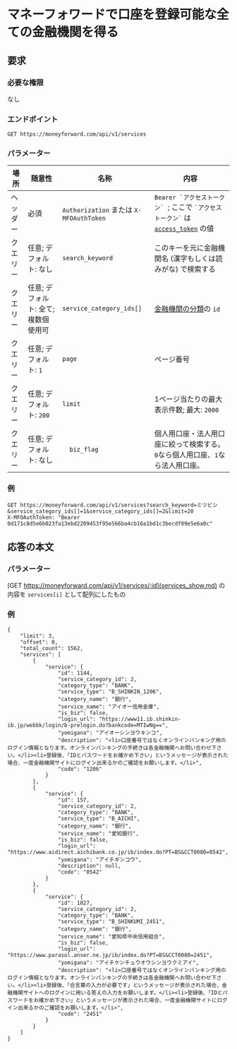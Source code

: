 # マネーフォワードで口座を登録可能な全ての金融機関を得る

## 要求

### 必要な権限

なし

### エンドポイント

```
GET https://moneyforward.com/api/v1/services
```

### パラメーター

| 場所 | 随意性 | 名称 | 内容 |
| ---- | ---- | ---- | --- |
| ヘッダー | 必須 | `Authorization` または `X-MFOAuthToken` | ```Bearer `アクセストークン` ```; ここで ``` `アクセストークン` ``` は [`access_token`](token.md) の値 |
| クエリー | 任意; デフォルト: なし | `search_keyword` | このキーを元に金融機関名 (漢字もしくは読みがな) で検索する |
| クエリー | 任意; デフォルト: 全て; 複数個使用可 | `service_category_ids[]` | [金融機関の分類](service_categories_index.md)の `id` |
| クエリー | 任意; デフォルト: `1` | `page` | ページ番号 |
| クエリー | 任意; デフォルト: `200` | `limit` | 1ページ当たりの最大表示件数; 最大: `2000` |
| クエリー | 任意; デフォルト: なし　|　`biz_flag` | 個人用口座・法人用口座に絞って検索する。`0`なら個人用口座、`1`なら法人用口座。|

### 例

```
GET https://moneyforward.com/api/v1/services?search_keyword=ミツビシ&service_category_ids[]=1&service_category_ids[]=2&limit=20
X-MFOAuthToken: "Bearer 0d171c8d5e6b023fa13ebd2209453f95e566ba4cb16a1bd1c3becdf09e5e6a0c"
```

## 応答の本文

### パラメーター

[GET https://moneyforward.com/api/v1/services/:id](services_show.md) の内容を `services[i]` として配列にしたもの

### 例

```
{
    "limit": 3,
    "offset": 0,
    "total_count": 1562,
    "services": [
        {
            "service": {
                "id": 1144,
                "service_category_id": 2,
                "category_type": "BANK",
                "service_type": "B_SHINKIN_1206",
                "category_name": "銀行",
                "service_name": "アイオー信用金庫",
                "is_biz": false,
                "login_url": "https://www11.ib.shinkin-ib.jp/webbk/login/b-prelogin.do?bankcode=MTIwNg==",
                "yomigana": "アイオーシンヨウキンコ",
                "description": "<li>口座番号ではなくオンラインバンキング用のログイン情報となります。オンラインバンキングの手続きは各金融機関へお問い合わせ下さい。</li><li>登録後、「IDとパスワードをお確かめ下さい」というメッセージが表示された場合、一度金融機関サイトにログイン出来るかのご確認をお願いします。</li>",
                "code": "1206"
            }
        },
        {
            "service": {
                "id": 157,
                "service_category_id": 2,
                "category_type": "BANK",
                "service_type": "B_AICHI",
                "category_name": "銀行",
                "service_name": "愛知銀行",
                "is_biz": false,
                "login_url": "https://www.aidirect.aichibank.co.jp/ib/index.do?PT=BS&CCT0080=0542",
                "yomigana": "アイチギンコウ",
                "description": null,
                "code": "0542"
            }
        },
        {
            "service": {
                "id": 1027,
                "service_category_id": 2,
                "category_type": "BANK",
                "service_type": "B_SHINKUMI_2451",
                "category_name": "銀行",
                "service_name": "愛知県中央信用組合",
                "is_biz": false,
                "login_url": "https://www.parasol.anser.ne.jp/ib/index.do?PT=BS&CCT0080=2451",
                "yomigana": "アイチケンチュウオウシンヨウクミアイ",
                "description": "<li>口座番号ではなくオンラインバンキング用のログイン情報となります。オンラインバンキングの手続きは各金融機関へお問い合わせ下さい。</li><li>登録後、「合言葉の入力が必要です」というメッセージが表示された場合、金融機関サイトへのログインに用いる答えの入力をお願いします。</li><li>登録後、「IDとパスワードをお確かめ下さい」というメッセージが表示された場合、一度金融機関サイトにログイン出来るかのご確認をお願いします。</li>",
                "code": "2451"
            }
        }
    ]
}
```
